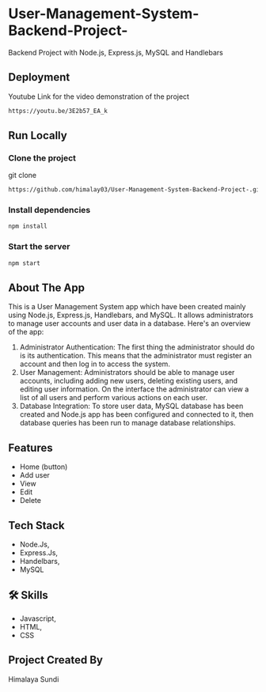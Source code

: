 # User-Management-System-Backend-Project-
Backend Project with Node.js, Express.js, MySQL and Handlebars

## Deployment

Youtube Link for the video demonstration of the project
```bash
https://youtu.be/3E2b57_EA_k
```


## Run Locally

### Clone the project

  git clone
```bash
https://github.com/himalay03/User-Management-System-Backend-Project-.git
```
  
### Install dependencies

 ```bash
 npm install
 ```
  
### Start the server

 ```bash
 npm start
 ```
  
## About The App

This is a User Management System app which have been created mainly using Node.js, Express.js, Handlebars, and MySQL. 
It allows administrators to manage user accounts and user data in a database.
Here's an overview of the app:
1.  Administrator Authentication: The first thing the administrator should do is its authentication. This means that the administrator must register an account 
    and then log in to access the system.
2.	User Management: Administrators should be able to manage user accounts, including adding new users, deleting existing users, and editing user information.
    On the interface the administrator can view a list of all users and perform various actions on each user.
3.	Database Integration: To store user data, MySQL database has been created and Node.js app has been configured and connected to it, then database queries has
    been run to manage database relationships.


## Features

- Home (button)
- Add user
- View
- Edit
- Delete

## Tech Stack

- Node.Js,
- Express.Js,
- Handelbars,
- MySQL

## 🛠 Skills

- Javascript, 
- HTML, 
- CSS

## Project Created By

Himalaya Sundi
